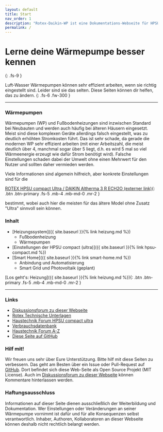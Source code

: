 ```yaml
---
layout: default
title: Start
nav_order: 1
description: "Rotex-Daikin-WP ist eine Dokumentations-Webseite für HPSU Compact Ultra Wärmepumpen Optimierung"
permalink: /
---
```


# Lerne deine Wärmepumpe besser kennen
{: .fs-9 }

Luft-Wasser Wärmepumpen können sehr effizient arbeiten, wenn sie richtig eingestellt sind.
Leider sind sie das selten. Diese Seiten können dir helfen, das zu ändern.
{: .fs-6 .fw-300 }
 
---


### Wärmepumpen

Wärmepumpen (WP) und Fußbodenheizungen sind inzwischen Standard bei Neubauten und werden
auch häufig bei älteren Häusern eingesetzt. Meist sind diese komplexen Geräte allerdings
falsch eingestellt, was zu deutlich erhöhten Stromkosten führt. Das ist sehr schade, da
gerade die modernen WP sehr effizient arbeiten (mit einer Arbeitszahl, die meist deutlich
über 4, manchmal sogar über 5 liegt, d.h. es wird 5 mal so viel Wärmeenergie erzeugt wie
dafür Strom benötigt wird). Falsche Einstellungen schaden dabei der Umwelt ohne einen
Mehrwert für den Nutzer und sollten daher vermieden werden. 

Viele Informationen sind algemein hilfreich, aber konkrete Einstellungen sind für die 

[ROTEX HPSU compact Ultra / DAIKIN Altherma 3 R ECH2O (externer link)](https://fachportal.rotex-heating.com/technische-unterlagen/archiv/rotex-hpsu-compact-ultra.html){: .btn .btn-primary .fs-5 .mb-4 .mb-md-0 .mr-2 }

bestimmt, wobei auch hier die meisten für das ältere Model ohne Zusatz "Ultra" sinnvoll sein können. 

### Inhalt

- [Heizungssystem]({{ site.baseurl }}{% link heizung.md %})
  - Fußbodenheizung
  - Wärmepumpen
- [Einstellungen der HPSU compact (ultra)]({{ site.baseurl }}{% link hpsu-compact.md %})
- [Smart Home]({{ site.baseurl }}{% link smart-home.md %})
  - Anbindung und Automatisierung
  - Smart Grid und Photovoltaik (geplant)


[Los geht's: Heizung]({{ site.baseurl }}{% link heizung.md %}){: .btn .btn-primary .fs-5 .mb-4 .mb-md-0 .mr-2 }

---

### Links

- [Diskussionsforum zu dieser Webseite](https://www.haustechnikdialog.de/Forum/p/3272084)
- [Rotex Technische Unterlagen](https://fachportal.rotex-heating.com/technische-unterlagen/archiv/rotex-hpsu-compact-ultra.html)
- [Haustechnik Forum HPSU compact ultra](https://www.haustechnikdialog.de/Forum/t/226662/ROTEX-HPSU-compact-Ultra-ab-2018-Erfahrungen-Optimierung)
- [Verbrauchsdatenbank](https://www.waermepumpen-verbrauchsdatenbank.de)
- [Haustechnik Forum A-Z](https://www.haustechnikdialog.de/SHKwissen/A-Z/A)
- [Diese Seite auf GitHub](https://github.com/m-reuter/Rotex-Daikin-WP)

### Hilf mit!

Wir freuen uns sehr über Eure Unterstützung. Bitte hilf mit diese Seiten zu verbessern. 
Das geht am Besten über ein Issue oder Pull-Request auf [GitHub](https://github.com/m-reuter/Rotex-Daikin-WP).
Dort befindet sich diese Web-Seite als Open Source Projekt (MIT License). Auch im 
[Diskussionsforum zu dieser Webseite](https://www.haustechnikdialog.de/Forum/p/3272084)
können Kommentare hinterlassen werden. 

### Haftungsausschluss

Informationen auf dieser Seite dienen ausschließlich der Weiterbildung und Dokumentation. Wer Einstellungen oder Veränderungen an seiner Wärmepumpe vornimmt ist dafür und für alle Konsequenzen selbst verantwortlich. Inhaber, Authoren, Kollaboratoren an dieser Webseite können deshalb nicht rechtlich belangt werden. 

